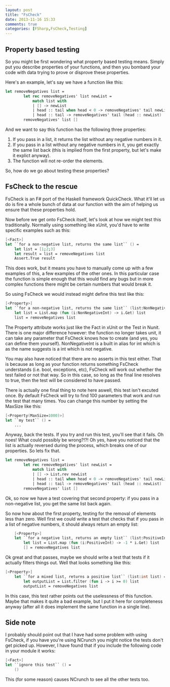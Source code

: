 ```yaml
---
layout: post
title: "FsCheck"
date: 2013-11-16 15:33
comments: true
categories: [FSharp,FsCheck,Testing]
---
```

## Property based testing
So you might be first wondering what property based testing means. Simply put you describe properties of your functions, and then you bombard your code with data trying to prove or disprove these properties.

Here's an example, let's say we have a function like this: 

``` fsharp Remove Negatives Function
let removeNegatives list =
        let rec removeNegatives' list newList =
            match list with
            | [] -> newList
            | head :: tail when head < 0 -> removeNegatives' tail newList 
            | head :: tail -> removeNegatives' tail (head :: newList)
        removeNegatives' list []
```
And we want to say this function has the following three properties:

1. If you pass in a list, it returns the list without any negative numbers in it.
2. If you pass in a list without any negative numbers in it, you get exactly the same list back (this is implied from the first property, but let's make it explict anyway).
3. The function will not re-order the elements.

So, how do we go about testing these properties?

## FsCheck to the rescue
FsCheck is an F# port of the Haskell framework QuickCheck. What it'll let us do is fire a whole bunch of data at our function with the aim of helping us ensure that these properties hold.

Now before we get onto FsCheck itself, let's look at how we might test this traditionally. Normally using something like xUnit, you'd have to write specific examples such as this:

``` fsharp Normal test 
[<Fact>]
let ``for a non-negative list, returns the same list`` () =
    let list = [1;2;3]
    let result = list = removeNegatives list
    Assert.True result
```

This does work, but it means you have to manually come up with a few examples of this, a few examples of the other ones. In this particular case the function is simple enough that this would find any bugs but in more complex functions there might be certain numbers that would break it.

So using FsCheck we would instead might define this test like this:

``` fsharp FsCheck test
[<Property>]
let ``for a non-negative list, returns the same list`` (list:NonNegativeInt list) =
    let list = List.map (fun (i:NonNegativeInt) -> i.Get) list
    list = removeNegatives list   
```

The Property attribute works just like the Fact in xUnit or the Test in Nunit. There is one major difference however: the function no longer takes unit, it can take any parameter that FsCheck knows how to create (and yes, you can define them yourself). NonNegativeInt is a built in alias for int which is as the name suggests is a int which is not negative.

You may also have noticed that there are no asserts in this test either. That is because as long as your function returns something FsCheck understands (i.e. bool, exceptions, etc), FsCheck will work out whether the test failed or not that way. So in this case, so long as the final line resolves to true, then the test will be considered to have passed.

There is actually one final thing to note here aswell, this test isn't excuted once. By default FsCheck will try to find 100 parameters that work and run the test that many times. You can change this number by setting the MaxSize like this:

``` fsharp FsCheck MaxSize
[<Property(MaxSize=1000)>]
let ``my test`` () =
    ...
```

Anyway, back the tests. If you try and run this test, you'll see that it fails. Oh noes! What could possibly be wrong?!?! Oh yes, have you noticed that the list is actually reversed during the process, which breaks one of our properties. So lets fix that.

``` fsharp Remove Negatives Function V2
let removeNegatives list =
        let rec removeNegatives' list newList =
            match list with
            | [] -> List.rev newList
            | head :: tail when head < 0 -> removeNegatives' tail newList 
            | head :: tail -> removeNegatives' tail (head :: newList)
        removeNegatives' list []
```

Ok, so now we have a test covering that second property: if you pass in a non-negative list, you get the same list back again.

So now how about the first property, testing for the removal of elements less than zero. Well first we could write a test that checks that if you pass in a list of negative numbers, it should always return an empty list:

``` fsharp 
    [<Property>]
    let ``for a negative list, returns an empty list`` (list:PositiveInt list) =
        let list = List.map (fun (i:PositiveInt) -> -1 * i.Get) list
        [] = removeNegatives list   
```

Ok great and that passes, maybe we should write a test that tests if it actually filters things out. Well that looks something like this:

``` fsharp
[<Property>]
    let ``for a mixed list, returns a positive list`` (list:int list) =
        let outputList = List.filter (fun i -> i >= 0) list
        outputList = removeNegatives list  
```

In this case, this test rather points out the uselessness of this function. Maybe that makes it quite a bad example, but I put it here for completeness anyway (after all it does implement the same function in a single line).

## Side note
I probably should point out that I have had some problem with using FsCheck, if you have you're using NCrunch you might notice the tests don't get picked up. However, I have found that if you include the following code in your module it works:

``` fsharp
[<Fact>]
let ``ignore this test`` () =
    ()
```

This (for some reason) causes NCrunch to see all the other tests too.